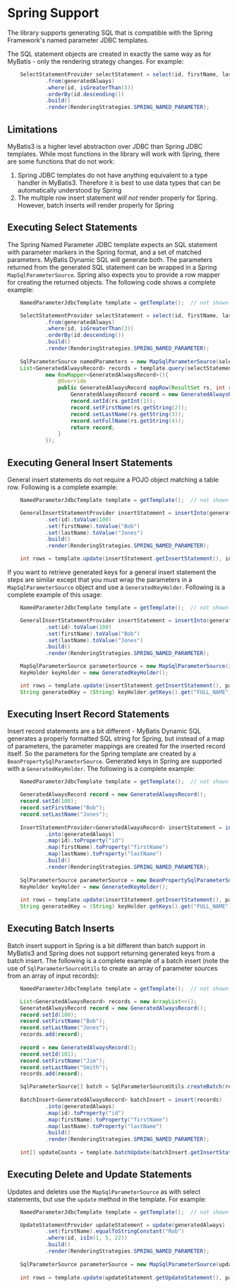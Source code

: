 # Spring Support
The library supports generating SQL that is compatible with the Spring Framework's named parameter JDBC templates.

The SQL statement objects are created in exactly the same way as for MyBatis - only the rendering strategy changes.  For example:

```java
    SelectStatementProvider selectStatement = select(id, firstName, lastName, fullName)
            .from(generatedAlways)
            .where(id, isGreaterThan(3))
            .orderBy(id.descending())
            .build()
            .render(RenderingStrategies.SPRING_NAMED_PARAMETER);
```

## Limitations

MyBatis3 is a higher level abstraction over JDBC than Spring JDBC templates. While most functions in the library will work with Spring, there are some functions that do not work:

1. Spring JDBC templates do not have anything equivalent to a type handler in MyBatis3. Therefore it is best to use data types that can be automatically understood by Spring
1. The multiple row insert statement *will not* render properly for Spring. However, batch inserts *will* render properly for Spring

## Executing Select Statements
The Spring Named Parameter JDBC template expects an SQL statement with parameter markers in the Spring format, and a set of matched parameters.  MyBatis Dynamic SQL will generate both.  The parameters returned from the generated SQL statement can be wrapped in a Spring `MapSqlParameterSource`.  Spring also expects you to provide a row mapper for creating the returned objects.  The following code shows a complete example:

```java
    NamedParameterJdbcTemplate template = getTemplate();  // not shown

    SelectStatementProvider selectStatement = select(id, firstName, lastName, fullName)
            .from(generatedAlways)
            .where(id, isGreaterThan(3))
            .orderBy(id.descending())
            .build()
            .render(RenderingStrategies.SPRING_NAMED_PARAMETER);
        
    SqlParameterSource namedParameters = new MapSqlParameterSource(selectStatement.getParameters());
    List<GeneratedAlwaysRecord> records = template.query(selectStatement.getSelectStatement(), namedParameters,
            new RowMapper<GeneratedAlwaysRecord>(){
                @Override
                public GeneratedAlwaysRecord mapRow(ResultSet rs, int rowNum) throws SQLException {
                    GeneratedAlwaysRecord record = new GeneratedAlwaysRecord();
                    record.setId(rs.getInt(1));
                    record.setFirstName(rs.getString(2));
                    record.setLastName(rs.getString(3));
                    record.setFullName(rs.getString(4));
                    return record;
                }
            });
```

## Executing General Insert Statements
General insert statements do not require a POJO object matching a table row. Following is a complete example:

```java
    NamedParameterJdbcTemplate template = getTemplate();  // not shown

    GeneralInsertStatementProvider insertStatement = insertInto(generatedAlways)
            .set(id).toValue(100)
            .set(firstName).toValue("Bob")
            .set(lastName).toValue("Jones")
            .build()
            .render(RenderingStrategies.SPRING_NAMED_PARAMETER);

    int rows = template.update(insertStatement.getInsertStatement(), insertStatement.getParameters());
```

If you want to retrieve generated keys for a general insert statement the steps are similar except that you must wrap the parameters in a `MapSqlParameterSource` object and use a `GeneratedKeyHolder`. Following is a complete example of this usage:

```java
    NamedParameterJdbcTemplate template = getTemplate();  // not shown

    GeneralInsertStatementProvider insertStatement = insertInto(generatedAlways)
            .set(id).toValue(100)
            .set(firstName).toValue("Bob")
            .set(lastName).toValue("Jones")
            .build()
            .render(RenderingStrategies.SPRING_NAMED_PARAMETER);

    MapSqlParameterSource parameterSource = new MapSqlParameterSource(insertStatement.getParameters());
    KeyHolder keyHolder = new GeneratedKeyHolder();

    int rows = template.update(insertStatement.getInsertStatement(), parameterSource, keyHolder);
    String generatedKey = (String) keyHolder.getKeys().get("FULL_NAME");
```

## Executing Insert Record Statements
Insert record statements are a bit different - MyBatis Dynamic SQL generates a properly formatted SQL string for Spring, but instead of a map of parameters, the parameter mappings are created for the inserted record itself.  So the parameters for the Spring template are created by a `BeanPropertySqlParameterSource`.  Generated keys in Spring are supported with a `GeneratedKeyHolder`.  The following is a complete example:

```java
    NamedParameterJdbcTemplate template = getTemplate();  // not shown

    GeneratedAlwaysRecord record = new GeneratedAlwaysRecord();
    record.setId(100);
    record.setFirstName("Bob");
    record.setLastName("Jones");
        
    InsertStatementProvider<GeneratedAlwaysRecord> insertStatement = insert(record)
            .into(generatedAlways)
            .map(id).toProperty("id")
            .map(firstName).toProperty("firstName")
            .map(lastName).toProperty("lastName")
            .build()
            .render(RenderingStrategies.SPRING_NAMED_PARAMETER);
        
    SqlParameterSource parameterSource = new BeanPropertySqlParameterSource(insertStatement.getRecord());
    KeyHolder keyHolder = new GeneratedKeyHolder();
        
    int rows = template.update(insertStatement.getInsertStatement(), parameterSource, keyHolder);
    String generatedKey = (String) keyHolder.getKeys().get("FULL_NAME");
```

## Executing Batch Inserts
Batch insert support in Spring is a bit different than batch support in MyBatis3 and Spring does not support returning generated keys from a batch insert.  The following is a complete example of a batch insert (note the use of `SqlParameterSourceUtils` to create an array of parameter sources from an array of input records):

```java
    NamedParameterJdbcTemplate template = getTemplate();  // not shown

    List<GeneratedAlwaysRecord> records = new ArrayList<>();
    GeneratedAlwaysRecord record = new GeneratedAlwaysRecord();
    record.setId(100);
    record.setFirstName("Bob");
    record.setLastName("Jones");
    records.add(record);
        
    record = new GeneratedAlwaysRecord();
    record.setId(101);
    record.setFirstName("Jim");
    record.setLastName("Smith");
    records.add(record);

    SqlParameterSource[] batch = SqlParameterSourceUtils.createBatch(records.toArray());
        
    BatchInsert<GeneratedAlwaysRecord> batchInsert = insert(records)
            .into(generatedAlways)
            .map(id).toProperty("id")
            .map(firstName).toProperty("firstName")
            .map(lastName).toProperty("lastName")
            .build()
            .render(RenderingStrategies.SPRING_NAMED_PARAMETER);
        
    int[] updateCounts = template.batchUpdate(batchInsert.getInsertStatementSQL(), batch);
```

## Executing Delete and Update Statements
Updates and deletes use the `MapSqlParameterSource` as with select statements, but use the `update` method in the template.  For example:

```java
    NamedParameterJdbcTemplate template = getTemplate();  // not shown

    UpdateStatementProvider updateStatement = update(generatedAlways)
            .set(firstName).equalToStringConstant("Rob")
            .where(id, isIn(1, 5, 22))
            .build()
            .render(RenderingStrategies.SPRING_NAMED_PARAMETER);
        
    SqlParameterSource parameterSource = new MapSqlParameterSource(updateStatement.getParameters());
        
    int rows = template.update(updateStatement.getUpdateStatement(), parameterSource);
```
